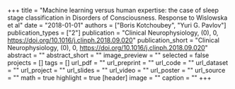+++
title = "Machine learning versus human expertise: the case of sleep stage classification in Disorders of Consciousness. Response to Wislowska et al"
date = "2018-01-01"
authors = ["Boris Kotchoubey", "Yuri G. Pavlov"]
publication_types = ["2"]
publication = "Clinical Neurophysiology, (0), 0, https://doi.org/10.1016/j.clinph.2018.09.020"
publication_short = "Clinical Neurophysiology, (0), 0, https://doi.org/10.1016/j.clinph.2018.09.020"
abstract = ""
abstract_short = ""
image_preview = ""
selected = false
projects = []
tags = []
url_pdf = ""
url_preprint = ""
url_code = ""
url_dataset = ""
url_project = ""
url_slides = ""
url_video = ""
url_poster = ""
url_source = ""
math = true
highlight = true
[header]
image = ""
caption = ""
+++
